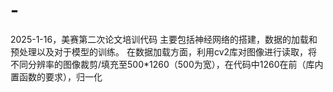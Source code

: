# -
2025-1-16，美赛第二次论文培训代码
主要包括神经网络的搭建，数据的加载和预处理以及对于模型的训练。
在数据加载方面，利用cv2库对图像进行读取，将不同分辨率的图像裁剪/填充至500*1260（500为宽），在代码中1260在前（库内置函数的要求），归一化
